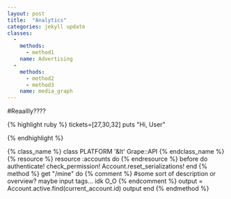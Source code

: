 ```yaml
---
layout: post
title:  "Analytics"
categories: jekyll update
classes: 
  - 
    methods: 
      - method1
    name: Advertising
  - 
    methods: 
      - method2
      - method3
    name: media_graph 
---
```


#Reaallly????

{% highlight ruby %}
tickets=[27,30,32]
puts "Hi, User"

{% endhighlight %}

{% class_name %}
  class PLATFORM '&lt' Grape::API
{% endclass_name %}
{% resource %}
    resource :accounts do
{% endresource %}
      before do 
        authenticate!
        check_permission!
        Account.reset_serializations!
      end
{% method %}
      get "/mine" do
{% comment %}
#some sort of description or overview? maybe input tags... idk O_O
{% endcomment %}
        output = Account.active.find(current_account.id)
        output
      end
{% endmethod %}       